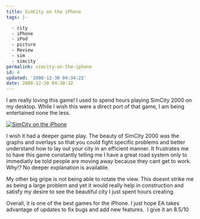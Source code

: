 ```yaml
---
title: SimCity on the iPhone
tags: |-

  - city
  - iPhone
  - iPod
  - picture
  - Review
  - sim
  - simcity
permalink: simcity-on-the-iphone
id: 4
updated: '2008-12-30 04:34:22'
date: 2008-12-30 04:30:32
---
```



I am really loving this game! I used to spend hours playing SimCity 2000 on my desktop. While I wish this were a direct port of that game, I am being entertained none the less.

[![SimCity on the iPhone](http://farm4.static.flickr.com/3077/3151082110_f49842dd63_o.jpg)](http://www.flickr.com/photos/kmuncie/3151082110/ "SimCity on the iPhone by K.Muncie, on Flickr")

I wish it had a deeper game play. The beauty of SimCity 2000 was the graphs and overlays so that you could fight specific problems and better understand how to lay out your city in an efficient manner. It frustrates me to have this game constantly telling me I have a great road system only to immediatly be told people are moving away because they cant get to work. Why!? No deeper explanation is available. 

My other big gripe is not being able to rotate the view. This doesnt strike me as being a large problem and yet it would really help in construction and satisfy my desire to see the beautiful city I just spent hours creating. 

Overall, it is one of the best games for the iPhone. I just hope EA takes advantage of updates to fix bugs and add new features.  I give it an 8.5/10


